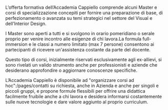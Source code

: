 L’offerta formativa dell’Accademia Cappiello comprende alcuni Master e corsi di specializzazione concepiti per fornire una preparazione di base, di perfezionamento o avanzata su temi strategici nel settore del Visual e dell’Interior Design. 

I Master sono aperti a tutti e si svolgono in orario pomeridiano o serale proprio per venire incontro alle esigenze di chi lavora.La formula full-immersion e le classi a numero limitato (max 7 persone) consentono ai partecipanti di ricevere un'assistenza costante da parte del docente.

Questo tipo di corsi, inizialmente riservati esclusivamente agli ex-allievi, si sono rivelati un valido strumento anche per professionisti e aziende che desiderano approfondire o aggiornare conoscenze specifiche.

L’Accademia Cappiello è disponibile ad "organizzare corsi ad hoc":/pages/contatti su richiesta, anche in Azienda e anche per singoli e piccoli gruppi, e propone formule flessibili per offrire una didattica facilmente fruibile anche a chi lavora e desidera informarsi costantemente sulle nuove tecnologie e dare valore aggiunto al proprio curriculum.